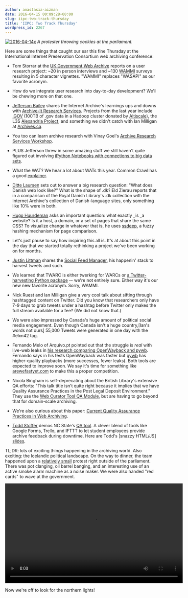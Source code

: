 ```yaml
---
author: anastasia-aizman
date: 2016-04-15 00:09:28+00:00
slug: iipc-two-track-thursday
title: 'IIPC: Two Track Thursday'
wordpress_id: 2267
---
```


[![2016-04-14x](http://librarylab.law.harvard.edu/blog/wp-content/uploads/2016/04/2016-04-14x.jpg)](http://librarylab.law.harvard.edu/blog/wp-content/uploads/2016/04/2016-04-14x.jpg)
_A protester throwing cookies at the parliament._

Here are some things that caught our ear this fine Thursday at the International Internet Preservation Consortium web archiving conference:

  * Tom Storrar at the [UK Government Web Archive](http://nationalarchives.gov.uk/webarchive/) reports on a user research project: ~20 in person interviews and ~130 [WAMMI](http://www.wammi.com/questionnaire.html) surveys resulting in 5 character vignettes. "WAMMI" replaces "WASAPI" as our favorite acronym.

  * How do we integrate user research into day-to-day development? We'll be chewing more on that one.

  * [Jefferson Bailey](http://www.jeffersonbailey.com/) shares the Internet Archive's learnings ups and downs with [Archive-It Research Services](https://webarchive.jira.com/wiki/display/ARS/Archive-It+Research+Services). Projects from the last year include [.GOV](http://www.comparativeagendas.info/wordpress/wp-content/uploads/2015/06/Gade-and-Wilkerson.pdf) (100TB of .gov data in a Hadoop cluster donated by [Altiscale](https://www.altiscale.com/)), the L3S [Alexandria Project](http://alexandria-project.eu/), and something we didn't catch with Ian Milligan at [Archives.ca](http://www.bac-lac.gc.ca/eng/Pages/home.aspx).

  * You too can learn archive research with Vinay Goel's [Archive Research Services Workshop](https://github.com/vinaygoel/ars-workshop).

  * PLUS Jefferson threw in some amazing stuff we still haven't quite figured out involving [iPython Notebooks with connections to big data sets](https://github.com/vinaygoel/ars-workshop/blob/master/notebooks/WAT-Analysis.ipynb).

  * What the WAT? We hear a lot about WATs this year. Common Crawl has a good [explainer](http://commoncrawl.org/2014/04/navigating-the-warc-file-format/).

  * [Ditte Laursen](http://pure.au.dk/portal/en/persons/ditte-laursen(3ae302d0-3c64-4e72-9227-a7612dd746a8).html) sets out to answer a big research question: "What does Danish web look like?" What is the shape of .dk? Eld Zierau reports that in a comparison of the Royal Danish Library's .dk collection with the Internet Archive's collection of Danish-language sites, only something like 10% were in both.

  * [Hugo Huurdeman](http://www.timelessfuture.com/about/) asks an important question: what exactly _is _a website? Is it a host, a domain, or a set of pages that share the same CSS? To visualize change in whatever that is, he uses [ssdeep](https://pypi.python.org/pypi/ssdeep), a fuzzy hashing mechanism for page comparison.

  * Let's just pause to say how inspiring this all is. It's at about this point in the day that we started totally rethinking a project we've been working on for months.

  * [Justin Littman](https://twitter.com/justin_littman?ref_src=twsrc%5Egoogle%7Ctwcamp%5Eserp%7Ctwgr%5Eauthor) shares the [Social Feed Manager](http://library.gwu.edu/scholarly-technology-group/social-feed-manager), his happenin' stack to harvest tweets and such.

  * We learned that TWARC is either twerking for WARCs or [a Twitter-harvesting Python package](http://library.gwu.edu/scholarly-technology-group/social-feed-manager) -- we're not entirely sure. Either way it's our new new favorite acronym. Sorry, WAMMI.

  * Nick Ruest and Ian Milligan give a very cool talk about sifting through hashtagged content on Twitter. Did you know that researchers only have 7-9 days to grab tweets under a hashtag before Twitter only makes the full stream available for a fee? (We did not know that.)

  * We were also impressed by Canada's huge amount of political social media engagement. Even though Canada isn't a huge country,[Ian's words not ours] 55,000 Tweets were generated in one day with the #elxn42 tag.

  * Fernando Melo of Arquivo.pt pointed out that the struggle is _real_ with live-web leaks in [his research comparing OpenWayback and pywb](https://github.com/Fernando-Melo/WaybackComparison). Fernando says in his tests OpenWayback was faster but [pywb](https://github.com/ikreymer/pywb) has higher-quality playbacks (more successes, fewer leaks). Both tools are expected to improve soon. We say it's time for something like [arewefastyet.com](https://arewefastyet.com/) to make this a proper competition.

  * Nicola Bingham is self-deprecating about the British Library's extensive QA efforts: "This talk title isn't quite right because it implies that we have Quality Assurance Practices in the Post Legal Deposit Environment." They use the [Web Curator Tool QA Module](http://webcurator.sourceforge.net/), but are having to go beyond that for domain-scale archiving.

  * We're also curious about this paper: [Current Quality Assurance Practices in Web Archiving](http://digital.library.unt.edu/ark:/67531/metadc333026/m2/1/high_res_d/QA_in_WebArchiving.pdf).

  * [Todd Stoffer](https://twitter.com/toddstoffer) demos NC State's [QA tool](http://go.ncsu.edu/qa-demo). A clever blend of tools like Google Forms, Trello, and IFTTT to let student employees provide archive feedback during downtime. Here are Todd's [snazzy HTML/JS] [slides](http://toddstoffer.github.io/presentation/IIPC-2016/#/).

TL;DR: lots of exciting things happening in the archiving world. Also exciting: the Icelandic political landscape. On the way to dinner, the team happened upon a [relatively small](http://icelandreview.com/news/2016/04/05/panama-papers-protest-pictures) protest right outside of the parliament. There was pot clanging, oil barrel banging, and an interesting use of an active smoke alarm machine as a noise maker. We were also handed "red cards" to wave at the government.

<video width="580" height="326" preload="metadata" controls="controls">  <source type="video/mp4" src="http://librarylab.law.harvard.edu/blog/wp-content/uploads/2016/04/Slack-for-iOS-Upload-1.mp4?_=1">
  <a href="http://librarylab.law.harvard.edu/blog/wp-content/uploads/2016/04/Slack-for-iOS-Upload-1.mp4">http://librarylab.law.harvard.edu/blog/wp-content/uploads/2016/04/Slack-for-iOS-Upload-1.mp4</a>
</video>

Now we're off to look for the northern lights!
